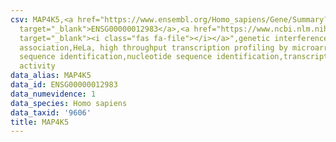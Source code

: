 ```yaml
---
csv: MAP4K5,<a href="https://www.ensembl.org/Homo_sapiens/Gene/Summary?db=core;g=ENSG00000012983"
  target="_blank">ENSG00000012983</a>,<a href="https://www.ncbi.nlm.nih.gov/pubmed/17216044"
  target="_blank"><i class="fas fa-file"></i></a>",genetic interference,functional
  association,HeLa, high throughput transcription profiling by microarray,nucleotide
  sequence identification,nucleotide sequence identification,transcriptional regulation,down-regulates
  activity
data_alias: MAP4K5
data_id: ENSG00000012983
data_numevidence: 1
data_species: Homo sapiens
data_taxid: '9606'
title: MAP4K5
---
```

